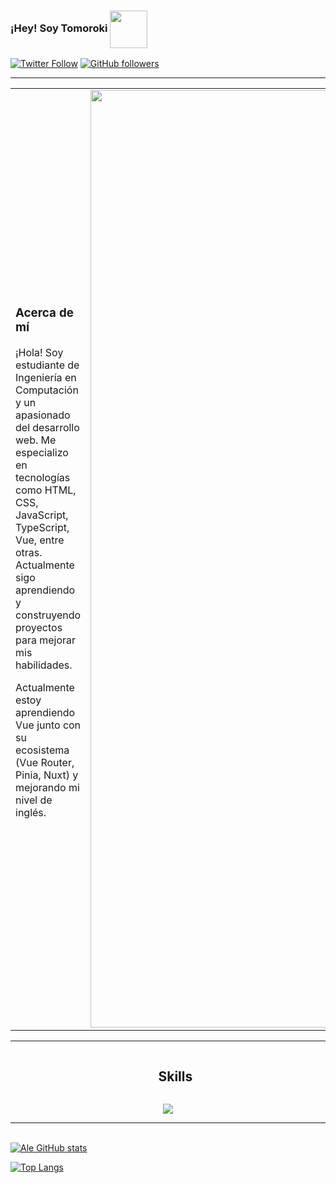 ### ¡Hey! Soy Tomoroki <img  align="center" width="60" hight="150" src="https://media.giphy.com/media/gM5qFksULw54NMWyry/giphy.gif">

[![Twitter Follow](https://img.shields.io/twitter/follow/_Tomoroki_?color=%231DA1F2&label=Tomoroki&logo=twitter&style=for-the-badge)](https://x.com/_Tomoroki_)
[![GitHub followers](https://img.shields.io/github/followers/Tomoroki?color=181717&label=Tomoroki&logo=github&style=for-the-badge)](https://github.com/Tomoroki)

---

<table>
  <tr>
    <td>
      <h3>Acerca de mí</h3>
      <p>¡Hola! Soy estudiante de Ingeniería en Computación y un apasionado del desarrollo web. Me especializo en tecnologías como HTML, CSS, JavaScript, TypeScript, Vue, entre otras. Actualmente sigo aprendiendo y construyendo proyectos para mejorar mis habilidades.</p>
      <p>Actualmente estoy aprendiendo Vue junto con su ecosistema (Vue Router, Pinia, Nuxt) y mejorando mi nivel de inglés.</p>
    </td>
    <td>
      <img src="https://media2.giphy.com/media/v1.Y2lkPTc5MGI3NjExdXdiMHpiZWZoa2ltdHkwcTNzdmgwa2g1d2Y4aXU2aG9qNGhuYzhuMyZlcD12MV9pbnRlcm5naWZfYnlfaWQmY3Q9Zw/SWoSkN6DxTszqIKEqv/giphy.gif" width="1500">
    </td>
  </tr>
</table>

---

<div id="user-content-toc">
  <ul align="center">
    <summary><h2 style="display: inline-block">Skills</h2></summary>
  </ul>
</div>
<!--tech stack icons-->
<p align="center">
  <a href="https://skillicons.dev">
    <img src="https://skillicons.dev/icons?i=html,css,js,ts,tailwind,scss,vue,pinia,astro,git,npm,vite,linux,arch,vscode,figma&perline=8" />
  </a>
</p>

---

\
[![Ale GitHub stats](https://github-readme-stats.vercel.app/api?username=tomoroki&show_icons=true&theme=blueberry&hide_border=true&hide=prs&include_all_commits=true)](https://github.com/anuraghazra/github-readme-stats)

[![Top Langs](https://github-readme-stats.vercel.app/api/top-langs/?username=tomoroki&layout=compact&theme=blueberry&count_private=true&hide_border=true)](https://github.com/anuraghazra/github-readme-stats)

<!-- LINKS -->

<!-- [website]: https://easter-egg.gg -->
